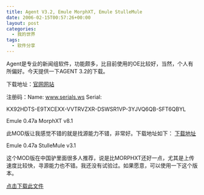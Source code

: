 ```yaml
---
title: Agent V3.2, Emule MorphXT, Emule StulleMule
date: 2006-02-15T00:57:26+00:00
layout: post
categories:
  - 我的世界
tags:
  - 软件分享
---
```


Agent是专业的新闻组软件，功能颇多，比目前使用的OE比较好，当然，个人有所偏好。今天提供一下AGENT 3.2的下载。

下载地址：[官网网站](http://www.forteinc.com/agent/)

注册码：Name: www.serials.ws Serial:

KX92HDTS-E9TXCEXX-VVTRVZXR-DSWSR1VP-3YJVQ6QB-SFT6QBYL

Emule 0.47a MorphXT v8.1

此MOD版让我感觉不错的就是找源能力不错，非常好。下载地址如下：
[下载地址](https://sourceforge.net/projects/emulemorph/files/MorphXT/eMule%200.50a%20MorphXT%2012.7/eMulev0.50a.-MorphXTv12.7-installer.exe/download)

Emule 0.47a StulleMule v3.1

这个MOD版在中国驴里面很多人推荐，说是比MORPHXT还好一点，尤其是上传速度比较快，寻源能力也不错。我还没有试验过。如果愿意，可以使用一下这个版本。

[点击下载此文件](http://prdownloads.sourceforge.net/stullemule/eMule0.50a-StulleMule_v7.0-bin.rar?download)